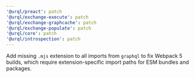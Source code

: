 ```yaml
---
'@urql/preact': patch
'@urql/exchange-execute': patch
'@urql/exchange-graphcache': patch
'@urql/exchange-populate': patch
'@urql/core': patch
'@urql/introspection': patch
---
```


Add missing `.mjs` extension to all imports from `graphql` to fix Webpack 5 builds, which require extension-specific import paths for ESM bundles and packages.
